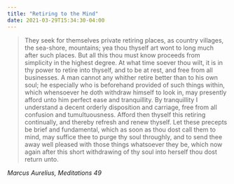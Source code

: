 ```yaml
---
title: "Retiring to the Mind"
date: 2021-03-29T15:34:30-04:00
---
```


>They seek for themselves private retiring places, as country villages, the sea-shore, mountains; yea thou thyself art wont to long much after such places. But all this thou must know proceeds from simplicity in the highest degree. At what time soever thou wilt, it is in thy power to retire into thyself, and to be at rest, and free from all businesses. A man cannot any whither retire better than to his own soul; he especially who is beforehand provided of such things within, which whensoever he doth withdraw himself to look in, may presently afford unto him perfect ease and tranquillity. By tranquillity I understand a decent orderly disposition and carriage, free from all confusion and tumultuousness. Afford then thyself this retiring continually, and thereby refresh and renew thyself. Let these precepts be brief and fundamental, which as soon as thou dost call them to mind, may suffice thee to purge thy soul throughly, and to send thee away well pleased with those things whatsoever they be, which now again after this short withdrawing of thy soul into herself thou dost return unto.

<cite>Marcus Aurelius, Meditations 49</cite>
